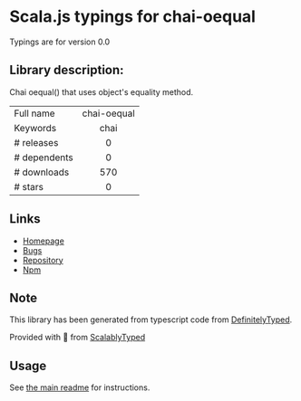 
# Scala.js typings for chai-oequal

Typings are for version 0.0

## Library description:
Chai oequal() that uses object's equality method.

|                    |                 |
| ------------------ | :-------------: |
| Full name          | chai-oequal |
| Keywords           | chai |
| # releases         | 0 |
| # dependents       | 0 |
| # downloads        | 570 |
| # stars            | 0 |

## Links
- [Homepage](https://github.com/wrwrwr/chai-oequal)
- [Bugs](https://github.com/wrwrwr/chai-oequal/issues)
- [Repository](https://github.com/wrwrwr/chai-oequal)
- [Npm](https://www.npmjs.com/package/chai-oequal)
    


## Note
This library has been generated from typescript code from [DefinitelyTyped](https://definitelytyped.org).

Provided with :purple_heart: from [ScalablyTyped](https://github.com/oyvindberg/ScalablyTyped)

## Usage
See [the main readme](../../readme.md) for instructions.


